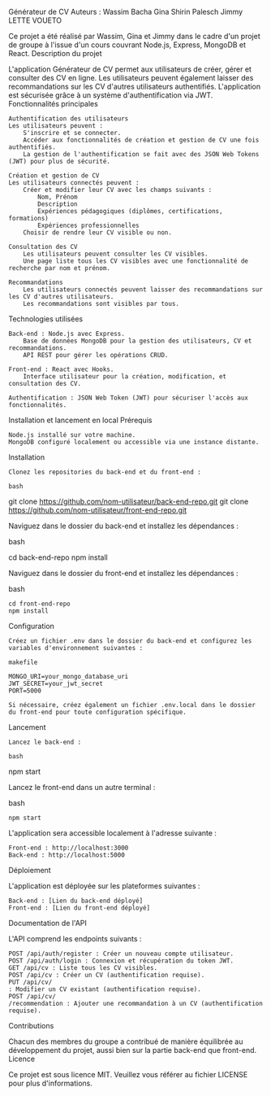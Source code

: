 Générateur de CV
Auteurs :
Wassim Bacha
Gina Shirin Palesch
Jimmy LETTE VOUETO

Ce projet a été réalisé par Wassim, Gina et Jimmy dans le cadre d'un projet de groupe à l'issue d'un cours couvrant Node.js, Express, MongoDB et React.
Description du projet

L'application Générateur de CV permet aux utilisateurs de créer, gérer et consulter des CV en ligne. Les utilisateurs peuvent également laisser des recommandations sur les CV d'autres utilisateurs authentifiés. L'application est sécurisée grâce à un système d'authentification via JWT.
Fonctionnalités principales

    Authentification des utilisateurs
    Les utilisateurs peuvent :
        S'inscrire et se connecter.
        Accéder aux fonctionnalités de création et gestion de CV une fois authentifiés.
        La gestion de l'authentification se fait avec des JSON Web Tokens (JWT) pour plus de sécurité.

    Création et gestion de CV
    Les utilisateurs connectés peuvent :
        Créer et modifier leur CV avec les champs suivants :
            Nom, Prénom
            Description
            Expériences pédagogiques (diplômes, certifications, formations)
            Expériences professionnelles
        Choisir de rendre leur CV visible ou non.

    Consultation des CV
        Les utilisateurs peuvent consulter les CV visibles.
        Une page liste tous les CV visibles avec une fonctionnalité de recherche par nom et prénom.

    Recommandations
        Les utilisateurs connectés peuvent laisser des recommandations sur les CV d'autres utilisateurs.
        Les recommandations sont visibles par tous.

Technologies utilisées

    Back-end : Node.js avec Express.
        Base de données MongoDB pour la gestion des utilisateurs, CV et recommandations.
        API REST pour gérer les opérations CRUD.

    Front-end : React avec Hooks.
        Interface utilisateur pour la création, modification, et consultation des CV.

    Authentification : JSON Web Token (JWT) pour sécuriser l'accès aux fonctionnalités.

Installation et lancement en local
Prérequis

    Node.js installé sur votre machine.
    MongoDB configuré localement ou accessible via une instance distante.

Installation

    Clonez les repositories du back-end et du front-end :

    bash

git clone https://github.com/nom-utilisateur/back-end-repo.git
git clone https://github.com/nom-utilisateur/front-end-repo.git

Naviguez dans le dossier du back-end et installez les dépendances :

bash

cd back-end-repo
npm install

Naviguez dans le dossier du front-end et installez les dépendances :

bash

    cd front-end-repo
    npm install

Configuration

    Créez un fichier .env dans le dossier du back-end et configurez les variables d'environnement suivantes :

    makefile

    MONGO_URI=your_mongo_database_uri
    JWT_SECRET=your_jwt_secret
    PORT=5000

    Si nécessaire, créez également un fichier .env.local dans le dossier du front-end pour toute configuration spécifique.

Lancement

    Lancez le back-end :

    bash

npm start

Lancez le front-end dans un autre terminal :

bash

    npm start

L'application sera accessible localement à l'adresse suivante :

    Front-end : http://localhost:3000
    Back-end : http://localhost:5000

Déploiement

L'application est déployée sur les plateformes suivantes :

    Back-end : [Lien du back-end déployé]
    Front-end : [Lien du front-end déployé]

Documentation de l'API

L'API comprend les endpoints suivants :

    POST /api/auth/register : Créer un nouveau compte utilisateur.
    POST /api/auth/login : Connexion et récupération du token JWT.
    GET /api/cv : Liste tous les CV visibles.
    POST /api/cv : Créer un CV (authentification requise).
    PUT /api/cv/
    : Modifier un CV existant (authentification requise).
    POST /api/cv/
    /recommendation : Ajouter une recommandation à un CV (authentification requise).

Contributions

Chacun des membres du groupe a contribué de manière équilibrée au développement du projet, aussi bien sur la partie back-end que front-end.
Licence

Ce projet est sous licence MIT. Veuillez vous référer au fichier LICENSE pour plus d'informations.
